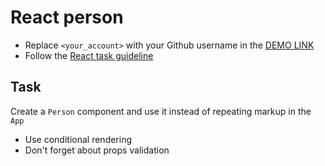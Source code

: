 # React person
- Replace `<your_account>` with your Github username in the [DEMO LINK](https://BohdanSalenik.github.io/react_person/)
- Follow the [React task guideline](https://github.com/mate-academy/react_task-guideline#react-tasks-guideline)

## Task
Create a `Person` component and use it instead of repeating markup in the `App`

- Use conditional rendering
- Don't forget about props validation

